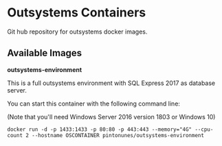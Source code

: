 # Outsystems Containers
Git hub repository for outsystems docker images.

## Available Images

**outsystems-environment**

This is a full outsystems environment with SQL Express 2017 as database server.

You can start this container with the following command line:

(Note that you'll need Windows Server 2016 version 1803 or Windows 10)

````
docker run -d -p 1433:1433 -p 80:80 -p 443:443 --memory="4G" --cpu-count 2 --hostname OSCONTAINER pintonunes/outsystems-environment
````

